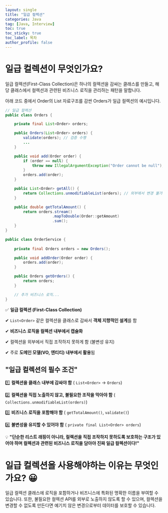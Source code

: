 ```yaml
---
layout: single
title: "일급 컬렉션"
categories: Java
tag: [Java, Interview]
toc: true
toc_sticky: true
toc_label: 목차
author_profile: false
---
```


# 일급 컬렉션이 무엇인가요?

일급 컬렉션(First-Class Collection)은 하나의 컬렉션을 감싸는 클래스를 만들고, 해당 클래스에서 컬렉션과 관련된 비즈니스 로직을 관리하는 패턴을 말합니다. 

아래 코드 중에서 Order의 List 자료구조를 감싼 Orders가 일급 컬렉션의 예시입니다.

```java
// 일급 컬렉션
public class Orders {

    private final List<Order> orders;

    public Orders(List<Order> orders) {
        validate(orders); // 검증 수행
        ...
    }

    public void add(Order order) {
        if (order == null) {
            throw new IllegalArgumentException("Order cannot be null");
        }
        orders.add(order);
    }

    public List<Order> getAll() {
        return Collections.unmodifiableList(orders); // 외부에서 변경 불가능하게 반환
    }

    public double getTotalAmount() {
        return orders.stream()
                     .mapToDouble(Order::getAmount)
                     .sum();
    }
}
```

```java
public class OrderService {
  
    private final Orders orders = new Orders();

    public void addOrder(Order order) {
        orders.add(order);
    }

    public Orders getOrders() {
        return orders;
    }

    // 추가 비즈니스 로직...
}
```

✅ **일급 컬렉션 (First-Class Collection)**

✔ `List<Order>` 같은 컬렉션을 클래스로 감싸서 **객체 지향적인 설계**를 함

✔ **비즈니스 로직을 컬렉션 내부에서 캡슐화**

✔ 컬렉션을 외부에서 직접 조작하지 못하게 함 (불변성 유지)

✔ 주로 **도메인 모델(VO, 엔티티) 내부에서 활용**됨

## **"일급 컬렉션의 필수 조건"**

1️⃣ **컬렉션을 클래스 내부에 감싸야 함** ( `List<Order>` → `Orders`)

2️⃣ **컬렉션을 직접 노출하지 않고, 불필요한 조작을 막아야 함** ( `Collections.unmodifiableList(orders)`)

3️⃣ **비즈니스 로직을 포함해야 함** ( `getTotalAmount()`, `validate()`)

4️⃣ **불변성을 유지할 수 있어야 함** ( `private final List<Order> orders`)



💡 **"단순한 리스트 래핑이 아니라, 컬렉션을 직접 조작하지 못하도록 보호하는 구조가 있어야 하며 컬렉션과 관련된 비즈니스 로직을 담아야 진짜 일급 컬렉션이다!"**



# 일급 컬렉션을 사용해야하는 이유는 무엇인가요? 😀

일급 컬렉션 클래스에 로직을 포함하거나 비즈니스에 특화된 명확한 이름을 부여할 수 있습니다. 또한, 불필요한 컬렉션 API를 외부로 노출하지 않도록 할 수 있으며, 컬렉션을 변경할 수 없도록 만든다면 예기치 않은 변경으로부터 데이터를 보호할 수 있습니다.
